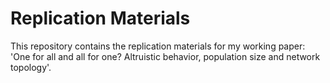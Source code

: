 # Replication Materials
This repository contains the replication materials for my working paper: 'One for all and all for one? Altruistic behavior, population size and network topology'.